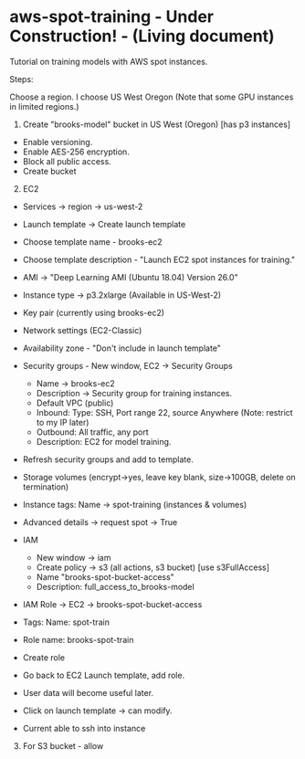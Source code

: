 # aws-spot-training - Under Construction! - (Living document)

Tutorial on training models with AWS spot instances. 

Steps:

Choose a region. I choose US West Oregon (Note that some GPU instances in limited regions.)

1. Create "brooks-model" bucket in US West (Oregon) [has p3 instances]
  - Enable versioning.
  - Enable AES-256 encryption.
  - Block all public access.
  - Create bucket
  
2. EC2
  - Services -> region -> us-west-2
  - Launch template -> Create launch template
  - Choose template name - brooks-ec2
  - Choose template description - "Launch EC2 spot instances for training."
  - AMI -> "Deep Learning AMI (Ubuntu 18.04) Version 26.0"
  - Instance type -> p3.2xlarge (Available in US-West-2)
  - Key pair (currently using brooks-ec2)
  - Network settings (EC2-Classic)
  - Availability zone - "Don't include in launch template"
  - Security groups - New window, EC2 -> Security Groups
    - Name -> brooks-ec2
    - Description -> Security group for training instances. 
    - Default VPC (public)
    - Inbound: Type: SSH, Port range 22, source Anywhere (Note: restrict to my IP later)
    - Outbound: All traffic, any port
    - Description: EC2 for model training.
  - Refresh security groups and add to template.
  - Storage volumes (encrypt->yes, leave key blank, size->100GB, delete on termination)
  - Instance tags: Name -> spot-training (instances & volumes)
  - Advanced details -> request spot -> True
  - IAM
    - New window -> iam
    - Create policy -> s3 (all actions, s3 bucket) [use s3FullAccess]
    - Name "brooks-spot-bucket-access"
    - Description: full_access_to_brooks-model
  - IAM Role -> EC2 -> brooks-spot-bucket-access
  - Tags: Name: spot-train
  - Role name: brooks-spot-train
  - Create role
  - Go back to EC2 Launch template, add role. 
  - User data will become useful later. 
  
  - Click on launch template -> can modify.  
  
  - Current able to ssh into instance

3. For S3 bucket - allow 
